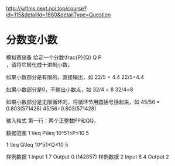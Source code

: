 <http://wflms.next.noi.top/course?id=115&detailId=1860&detailType=Question>

# 分数变小数
模拟赛储备
给定一个分数\frac{P}{Q} 
Q
P
​	
 ，请将它转化成十进制小数。

如果小数部分是有限的，直接输出，如
22/5 = 4.4
22/5=4.4

如果小数部分是0，不输出小数点，如
32/4 = 8
32/4=8

如果小数部分是无限循环的，将循环节用圆括号括起来，如
45/56 = 0.803(571428)
45/56=0.803(571428)

输入格式
第一行：两个正整数PP和QQ，

数据范围
1 \leq P\leq 10^51≤P≤10 
5
 
1 \leq Q\leq 10^51≤Q≤10 
5
 

样例数据 1
Input
1 7
Output
0.(142857)
样例数据 2
Input
8 4
Output
2

